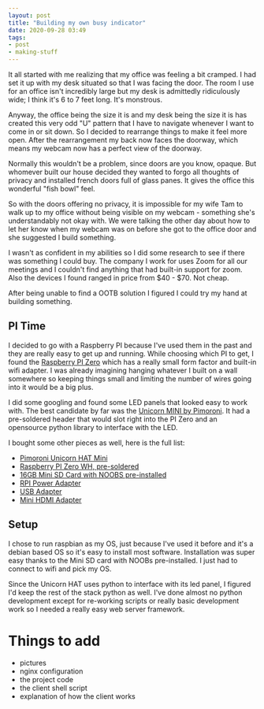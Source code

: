 ```yaml
---
layout: post
title: "Building my own busy indicator"
date: 2020-09-28 03:49
tags:
- post
- making-stuff
---
```


It all started with me realizing that my office was feeling a bit cramped. I had set it up with my desk situated so that I was facing the door. The room I use for an office isn't incredibly large but my desk is admittedly ridiculously wide; I think it's 6 to 7 feet long. It's monstrous.

Anyway, the office being the size it is and my desk being the size it is has created this very odd "U" pattern that I have to navigate whenever I want to come in or sit down. So I decided to rearrange things to make it feel more open. After the rearrangement my back now faces the doorway, which means my webcam now has a perfect view of the doorway. 

Normally this wouldn't be a problem, since doors are you know, opaque. But whomever built our house decided they wanted to forgo all thoughts of privacy and installed french doors full of glass panes. It gives the office this wonderful "fish bowl" feel.

So with the doors offering no privacy, it is impossible for my wife Tam to walk up to my office without being visible on my webcam - something she's understandably not okay with. We were talking the other day about how to let her know when my webcam was on before she got to the office door and she suggested I build something.

I wasn't as confident in my abilities so I did some research to see if there was something I could buy. The company I work for uses Zoom for all our meetings and I couldn't find anything that had built-in support for zoom. Also the devices I found ranged in price from $40 - $70. Not cheap.

After being unable to find a OOTB solution I figured I could try my hand at building something.

## PI Time

I decided to go with a Raspberry PI because I've used them in the past and they are really easy to get up and running. While choosing which PI to get, I found the [Raspberry PI Zero](https://shop.pimoroni.com/products/raspberry-pi-zero-wh-with-pre-soldered-header) which has a really small form factor and built-in wifi adapter. I was already imagining hanging whatever I built on a wall somewhere so keeping things small and limiting the number of wires going into it would be a big plus.

I did some googling and found some LED panels that looked easy to work with. The best candidate by far was the [Unicorn MINI by Pimoroni](https://shop.pimoroni.com/products/unicorn-hat-mini). It had a pre-soldered header that would slot right into the PI Zero and an opensource python library to interface with the LED.

I bought some other pieces as well, here is the full list:

- [Pimoroni Unicorn HAT Mini](https://shop.pimoroni.com/products/unicorn-hat-mini)
- [Raspberry PI Zero WH, pre-soldered](https://shop.pimoroni.com/products/raspberry-pi-zero-wh-with-pre-soldered-header)
- [16GB Mini SD Card with NOOBS pre-installed](https://www.adafruit.com/product/4266)
- [RPI Power Adapter](https://www.adafruit.com/product/1995)
- [USB Adapter](https://www.adafruit.com/product/1099)
- [Mini HDMI Adapter](https://www.adafruit.com/product/2819)

## Setup

I chose to run raspbian as my OS, just because I've used it before and it's a debian based OS so it's easy to install most software. Installation was super easy thanks to the Mini SD card with NOOBs pre-installed. I just had to connect to wifi and pick my OS.

Since the Unicorn HAT uses python to interface with its led panel, I figured I'd keep the rest of the stack python as well. I've done almost no python development except for re-working scripts or really basic development work so I needed a really easy web server framework.

# Things to add
- pictures
- nginx configuration
- the project code
- the client shell script
- explanation of how the client works